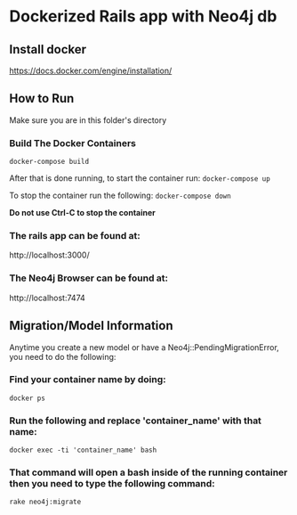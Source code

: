 # Dockerized Rails app with Neo4j db

## Install docker
https://docs.docker.com/engine/installation/

## How to Run
Make sure you are in this folder's directory

### Build The Docker Containers
`docker-compose build`

After that is done running, to start the container run:
`docker-compose up`

To stop the container run the following:
`docker-compose down`

**Do not use Ctrl-C to stop the container**

### The rails app can be found at:
http://localhost:3000/

### The Neo4j Browser can be found at:
http://localhost:7474

## Migration/Model Information
Anytime you create a new model or have a Neo4j::PendingMigrationError,
you need to do the following:

### Find your container name by doing:
`docker ps`

### Run the following and replace 'container_name' with that name:
`docker exec -ti 'container_name' bash`

### That command will open a bash inside of the running container then you need to type the following command:
`rake neo4j:migrate`
